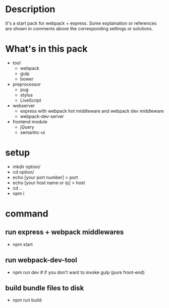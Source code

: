 # Description
It's a start pack for webpack + express.
Some explaination or references are shown in comments above the corresponding settings or solutions.

# What's in this pack
  * tool
	* webpack
	* gulp
	* bower
  * preprocessor
  	* pug
	* stylus
	* LiveScript
  * webserver
  	* express with webpack hot middleware and webpack dev middleware
	* webpack-dev-server
  * frontend module
    * jQuery
	* semantic-ui

# setup
  * mkdir option/
  * cd option/
  * echo [your port number] > port
  * echo [your host name or ip] > host
  * cd ..
  * npm i

# command

## run express + webpack middlewares
  * npm start

## run webpack-dev-tool
  * npm run dev # if you don't want to invoke gulp (pure front-end)

## build bundle files to disk
  * npm run build
